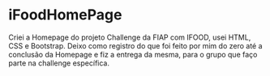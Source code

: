 # iFoodHomePage


Criei a Homepage do projeto Challenge da FIAP com IFOOD, usei HTML, CSS e Bootstrap. Deixo como registro do que foi feito por mim do zero até a conclusão da Homepage e fiz a entrega da mesma, para o grupo que faço parte na challenge específica. 
